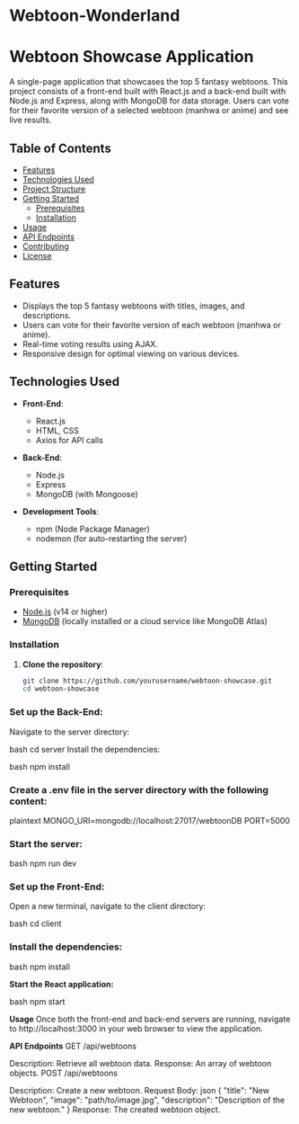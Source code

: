 # Webtoon-Wonderland
# Webtoon Showcase Application

A single-page application that showcases the top 5 fantasy webtoons. This project consists of a front-end built with React.js and a back-end built with Node.js and Express, along with MongoDB for data storage. Users can vote for their favorite version of a selected webtoon (manhwa or anime) and see live results.

## Table of Contents

- [Features](#features)
- [Technologies Used](#technologies-used)
- [Project Structure](#project-structure)
- [Getting Started](#getting-started)
  - [Prerequisites](#prerequisites)
  - [Installation](#installation)
- [Usage](#usage)
- [API Endpoints](#api-endpoints)
- [Contributing](#contributing)
- [License](#license)

## Features

- Displays the top 5 fantasy webtoons with titles, images, and descriptions.
- Users can vote for their favorite version of each webtoon (manhwa or anime).
- Real-time voting results using AJAX.
- Responsive design for optimal viewing on various devices.

## Technologies Used

- **Front-End**: 
  - React.js
  - HTML, CSS
  - Axios for API calls

- **Back-End**: 
  - Node.js
  - Express
  - MongoDB (with Mongoose)

- **Development Tools**: 
  - npm (Node Package Manager)
  - nodemon (for auto-restarting the server)

## Getting Started

### Prerequisites

- [Node.js](https://nodejs.org/) (v14 or higher)
- [MongoDB](https://www.mongodb.com/) (locally installed or a cloud service like MongoDB Atlas)

### Installation

1. **Clone the repository**:

   ```bash
   git clone https://github.com/yourusername/webtoon-showcase.git
   cd webtoon-showcase
   
### Set up the Back-End:

Navigate to the server directory:

bash
cd server
Install the dependencies:

bash
npm install

### Create a .env file in the server directory with the following content:

plaintext
MONGO_URI=mongodb://localhost:27017/webtoonDB
PORT=5000

### Start the server:

bash
npm run dev

### Set up the Front-End:

Open a new terminal, navigate to the client directory:

bash
cd client

### Install the dependencies:

bash
npm install

**Start the React application:**

bash
npm start

**Usage**
Once both the front-end and back-end servers are running, navigate to http://localhost:3000 in your web browser to view the application.

**API Endpoints**
GET /api/webtoons

Description: Retrieve all webtoon data.
Response: An array of webtoon objects.
POST /api/webtoons

Description: Create a new webtoon.
Request Body:
json
{
  "title": "New Webtoon",
  "image": "path/to/image.jpg",
  "description": "Description of the new webtoon."
}
Response: The created webtoon object.
